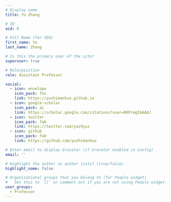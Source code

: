 ```yaml
---
# Display name
title: Yu Zhang

# ID
aid: 0

# Full Name (for SEO)
first_name: Yu
last_name: Zhang

# Is this the primary user of the site?
superuser: true

# Role/position
role: Assistant Professor

social:
  - icon: envelope
    icon_pack: fas
    link: https://yuzhimanhua.github.io
  - icon: google-scholar
    icon_pack: ai
    link: https://scholar.google.com/citations?user=N0PrmgIAAAAJ
  - icon: twitter
    icon_pack: fab
    link: https://twitter.com/yuz9yuz
  - icon: github
    icon_pack: fab
    link: https://github.com/yuzhimanhua

# Enter email to display Gravatar (if Gravatar enabled in Config)
email: ''

# Highlight the author in author lists? (true/false)
highlight_name: false

# Organizational groups that you belong to (for People widget)
#   Set this to `[]` or comment out if you are not using People widget.
user_groups:
  - Professor
---
```

